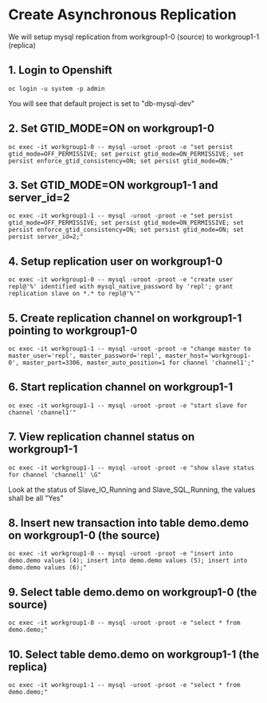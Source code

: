 # Create Asynchronous Replication
We will setup mysql replication from workgroup1-0 (source) to workgroup1-1 (replica)
## 1. Login to Openshift
```
oc login -u system -p admin
```
You will see that default project is set to "db-mysql-dev"

## 2. Set GTID_MODE=ON on workgroup1-0
```
oc exec -it workgroup1-0 -- mysql -uroot -proot -e "set persist gtid_mode=OFF_PERMISSIVE; set persist gtid_mode=ON_PERMISSIVE; set persist enforce_gtid_consistency=ON; set persist gtid_mode=ON;"
```
## 3. Set GTID_MODE=ON  workgroup1-1 and server_id=2
```
oc exec -it workgroup1-1 -- mysql -uroot -proot -e "set persist gtid_mode=OFF_PERMISSIVE; set persist gtid_mode=ON_PERMISSIVE; set persist enforce_gtid_consistency=ON; set persist gtid_mode=ON; set persist server_id=2;"
```
## 4. Setup replication user on workgroup1-0
```
oc exec -it workgroup1-0 -- mysql -uroot -proot -e "create user repl@'%' identified with mysql_native_password by 'repl'; grant replication slave on *.* to repl@'%'"
```
## 5. Create replication channel on workgroup1-1 pointing to workgroup1-0
```
oc exec -it workgroup1-1 -- mysql -uroot -proot -e "change master to master_user='repl', master_password='repl', master_host='workgroup1-0', master_port=3306, master_auto_position=1 for channel 'channel1';"
```
## 6. Start replication channel on workgroup1-1
```
oc exec -it workgroup1-1 -- mysql -uroot -proot -e "start slave for channel 'channel1'"
```
## 7. View replication channel status on workgroup1-1
```
oc exec -it workgroup1-1 -- mysql -uroot -proot -e "show slave status for channel 'channel1' \G"
```
Look at the status of Slave_IO_Running and Slave_SQL_Running, the values shall be all "Yes"
## 8. Insert new transaction into table demo.demo on workgroup1-0 (the source)
```
oc exec -it workgroup1-0 -- mysql -uroot -proot -e "insert into demo.demo values (4); insert into demo.demo values (5); insert into demo.demo values (6);"
```
## 9. Select table demo.demo on workgroup1-0 (the source)
```
oc exec -it workgroup1-0 -- mysql -uroot -proot -e "select * from demo.demo;"
```
## 10. Select table demo.demo on workgroup1-1 (the replica)
```
oc exec -it workgroup1-1 -- mysql -uroot -proot -e "select * from demo.demo;"
```
